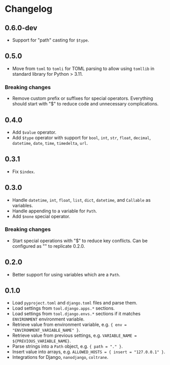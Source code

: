 # Changelog

## 0.6.0-dev

- Support for "path" casting for `$type`.

## 0.5.0

- Move from `toml` to `tomli` for TOML parsing to allow using `tomllib` in standard library for Python > 3.11.

### Breaking changes

- Remove custom prefix or suffixes for special operators. Everything should start with "$" to reduce code and unnecessary complications.

## 0.4.0

- Add `$value` operator.
- Add `$type` operator with support for `bool`, `int`, `str`, `float`, `decimal`, `datetime`, `date`, `time`, `timedelta`, `url`.

## 0.3.1

- Fix `$index`.

## 0.3.0

- Handle `datetime`, `int`, `float`, `list`, `dict`, `datetime`, and `Callable` as variables.
- Handle appending to a variable for `Path`.
- Add `$none` special operator.

### Breaking changes

- Start special operations with "$" to reduce key conflicts. Can be configured as "" to replicate 0.2.0.

## 0.2.0

- Better support for using variables which are a `Path`.

## 0.1.0

- Load `pyproject.toml` and `django.toml` files and parse them.
- Load settings from `tool.django.apps.*` sections.
- Load settings from `tool.django.envs.*` sections if it matches `ENVIRONMENT` environment variable.
- Retrieve value from environment variable, e.g. `{ env = "ENVIRONMENT_VARIABLE_NAME" }`.
- Retrieve value from previous settings, e.g. `VARIABLE_NAME = ${PREVIOUS_VARIABLE_NAME}`.
- Parse strings into a `Path` object, e.g. `{ path = "." }`.
- Insert value into arrays, e.g. `ALLOWED_HOSTS = { insert = "127.0.0.1" }`.
- Integrations for Django, `nanodjango`, `coltrane`.
